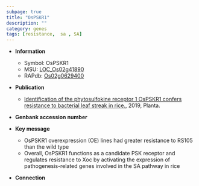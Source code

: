```yaml
---
subpage: true
title: "OsPSKR1"
description: ""
category: genes
tags: [resistance,  sa , SA]
---
```


* **Information**  
    + Symbol: OsPSKR1  
    + MSU: [LOC_Os02g41890](http://rice.plantbiology.msu.edu/cgi-bin/ORF_infopage.cgi?orf=LOC_Os02g41890)  
    + RAPdb: [Os02g0629400](http://rapdb.dna.affrc.go.jp/viewer/gbrowse_details/irgsp1?name=Os02g0629400)  

* **Publication**  
    + [Identification of the phytosulfokine receptor 1 OsPSKR1 confers resistance to bacterial leaf streak in rice.](http://www.ncbi.nlm.nih.gov/pubmed?term=Identification+of+the+phytosulfokine+receptor+1+OsPSKR1+confers+resistance+to+bacterial+leaf+streak+in+rice.%5BTitle%5D), 2019, Planta.

* **Genbank accession number**  

* **Key message**  
    + OsPSKR1 overexpression (OE) lines had greater resistance to RS105 than the wild type
    + Overall, OsPSKR1 functions as a candidate PSK receptor and regulates resistance to Xoc by activating the expression of pathogenesis-related genes involved in the SA pathway in rice

* **Connection**  



